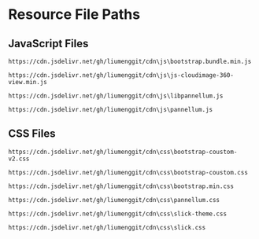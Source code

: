 # Resource File Paths

## JavaScript Files

```
https://cdn.jsdelivr.net/gh/liumenggit/cdn\js\bootstrap.bundle.min.js
```
```
https://cdn.jsdelivr.net/gh/liumenggit/cdn\js\js-cloudimage-360-view.min.js
```
```
https://cdn.jsdelivr.net/gh/liumenggit/cdn\js\libpannellum.js
```
```
https://cdn.jsdelivr.net/gh/liumenggit/cdn\js\pannellum.js
```

## CSS Files

```
https://cdn.jsdelivr.net/gh/liumenggit/cdn\css\bootstrap-coustom-v2.css
```
```
https://cdn.jsdelivr.net/gh/liumenggit/cdn\css\bootstrap-coustom.css
```
```
https://cdn.jsdelivr.net/gh/liumenggit/cdn\css\bootstrap.min.css
```
```
https://cdn.jsdelivr.net/gh/liumenggit/cdn\css\pannellum.css
```
```
https://cdn.jsdelivr.net/gh/liumenggit/cdn\css\slick-theme.css
```
```
https://cdn.jsdelivr.net/gh/liumenggit/cdn\css\slick.css
```
